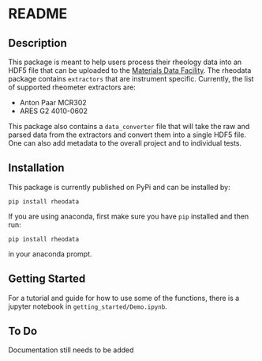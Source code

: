 # README

## Description
This package is meant to help users process their rheology data into an HDF5 file that can be
uploaded to the [Materials Data Facility](https://materialsdatafacility.org/).  The rheodata package
contains `extractors` that are instrument specific.  Currently, the list of supported rheometer extractors are:

* Anton Paar MCR302
* ARES G2 4010-0602

This package also contains a `data_converter` file that will take the raw and parsed data from the extractors
and convert them into a single HDF5 file.  One can also add metadata to the overall project and to individual
tests.

## Installation 
This package is currently published on PyPi and can be installed by:

`pip install rheodata`

If you are using anaconda, first make sure you have `pip` installed and then run:

`pip install rheodata`


in your anaconda prompt.


## Getting Started

For a tutorial and guide for how to use some of the functions, there is a jupyter notebook in 
`getting_started/Demo.ipynb`.

## To Do 
Documentation still needs to be added






    
